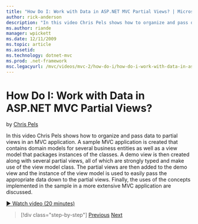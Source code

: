 ```yaml
---
title: "How Do I: Work with Data in ASP.NET MVC Partial Views? | Microsoft Docs"
author: rick-anderson
description: "In this video Chris Pels shows how to organize and pass data to partial views in an MVC application. A sample MVC application is created that contains domain..."
ms.author: riande
manager: wpickett
ms.date: 12/11/2009
ms.topic: article
ms.assetid: 
ms.technology: dotnet-mvc
ms.prod: .net-framework
msc.legacyurl: /mvc/videos/mvc-2/how-do-i/how-do-i-work-with-data-in-aspnet-mvc-partial-views
---
```

How Do I: Work with Data in ASP.NET MVC Partial Views?
====================
by [Chris Pels](https://twitter.com/chrispels)

In this video Chris Pels shows how to organize and pass data to partial views in an MVC application. A sample MVC application is created that contains domain models for several business entities as well as a view model that packages instances of the classes. A demo view is then created along with several partial views, all of which are strongly typed and make use of the view model class. The partial views are then added to the demo view and the instance of the view model is used to easily pass the appropriate data down to the partial views. Finally, the uses of the concepts implemented in the sample in a more extensive MVC application are discussed.

[&#9654; Watch video (20 minutes)](https://channel9.msdn.com/Blogs/ASP-NET-Site-Videos/how-do-i-work-with-data-in-aspnet-mvc-partial-views)

>[!div class="step-by-step"] [Previous](how-do-i-return-json-formatted-data-for-an-ajax-call-in-an-aspnet-mvc-web-application.md) [Next](how-do-i-implement-view-models-to-manage-data-for-aspnet-mvc-views.md)